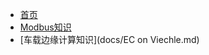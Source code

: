 <!-- docs/_sidebar.md -->

* [首页](README.md)
* [Modbus知识](Modbus.md)
* [车载边缘计算知识](docs/EC on Viechle.md)